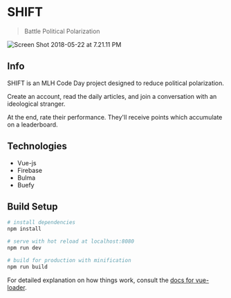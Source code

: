 # SHIFT

> Battle Political Polarization

![Screen Shot 2018-05-22 at 7.21.11 PM](https://i.imgur.com/YxlJpp4.jpg)

## Info 
SHIFT is an MLH Code Day project designed to reduce political polarization. 

Create an account, read the daily articles, and join a conversation with an ideological stranger. 

At the end, rate their performance. They'll receive points which accumulate on a leaderboard. 

## Technologies
* Vue-js
* Firebase
* Bulma
* Buefy

## Build Setup

``` bash
# install dependencies
npm install

# serve with hot reload at localhost:8080
npm run dev

# build for production with minification
npm run build
```

For detailed explanation on how things work, consult the [docs for vue-loader](http://vuejs.github.io/vue-loader).
